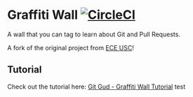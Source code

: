 # Graffiti Wall [![CircleCI](https://circleci.com/gh/os-ucsd/graffiti-wall/tree/master.svg?style=svg)](https://circleci.com/gh/os-ucsd/graffiti-wall/tree/master)
A wall that you can tag to learn about Git and Pull Requests.

A fork of the original project from [ECE USC](https://github.com/eceusc/graffiti-wall)!

## Tutorial
Check out the tutorial here: [Git Gud - Graffiti Wall Tutorial](https://paper.dropbox.com/doc/GIT-GUD-Graffiti-Wall-Tutorial-O0IedwD2H2kAM7ZT8y5NI)
test
